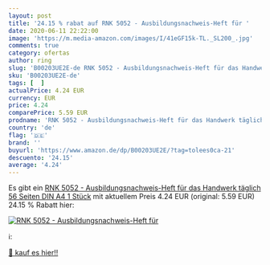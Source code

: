 ```yaml
---
layout: post
title: '24.15 % rabat auf RNK 5052 - Ausbildungsnachweis-Heft für '
date: 2020-06-11 22:22:00
image: 'https://m.media-amazon.com/images/I/41eGF15k-TL._SL200_.jpg'
comments: true
category: ofertas
author: ring
slug: 'B00203UE2E-de RNK 5052 - Ausbildungsnachweis-Heft für das Handwerk...'
sku: 'B00203UE2E-de'
tags: [  ]
actualPrice: 4.24 EUR
currency: EUR
price: 4.24
comparePrice: 5.59 EUR
prodname: 'RNK 5052 - Ausbildungsnachweis-Heft für das Handwerk täglich  56 Seiten  DIN A4  1 Stück'
country: 'de'
flag: '🇩🇪'
brand: ''
buyurl: 'https://www.amazon.de/dp/B00203UE2E/?tag=tolees0ca-21'
descuento: '24.15'
average: '4.24'
---
```


Es gibt ein [RNK 5052 - Ausbildungsnachweis-Heft für das Handwerk täglich  56 Seiten  DIN A4  1 Stück](https://www.amazon.de/dp/B00203UE2E/?tag=tolees0ca-21) mit aktuellem Preis 4.24 EUR (original: 5.59 EUR) 24.15 % Rabatt hier:

[![RNK 5052 - Ausbildungsnachweis-Heft für ](https://m.media-amazon.com/images/I/41eGF15k-TL._SL200_.jpg)](https://www.amazon.de/dp/B00203UE2E/?tag=tolees0ca-21)

ℹ️:


[🛒 kauf es hier!!](https://www.amazon.de/dp/B00203UE2E/?tag=tolees0ca-21)
